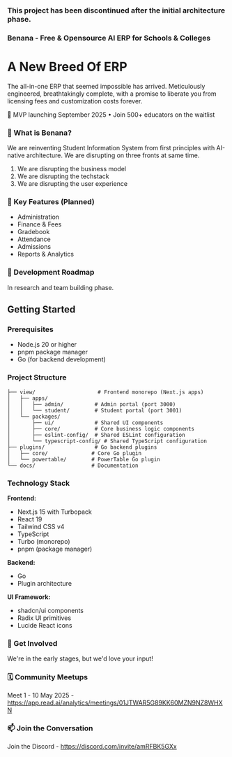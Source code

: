 ### This project has been discontinued after the initial architecture phase.

### Benana - Free & Opensource AI ERP for Schools & Colleges


# A New Breed Of ERP

The all-in-one ERP that seemed impossible has arrived. Meticulously engineered, breathtakingly complete, with a promise to liberate you from licensing fees and customization costs forever.

🚀 MVP launching September 2025 • Join 500+ educators on the waitlist

### 🌟 What is Benana?

We are reinventing Student Information System from first principles with AI-native architecture. We are disrupting on three fronts at same time.

1. We are disrupting the business model
2. We are disrupting the techstack
3. We are disrupting the user experience

### 🎯 Key Features (Planned)

- Administration
- Finance & Fees
- Gradebook
- Attendance
- Admissions
- Reports & Analytics

### 📅 Development Roadmap

In research and team building phase.

## Getting Started

### Prerequisites

- Node.js 20 or higher
- pnpm package manager
- Go (for backend development)

### Project Structure

```
├── view/                    # Frontend monorepo (Next.js apps)
│   ├── apps/
│   │   ├── admin/          # Admin portal (port 3000)
│   │   └── student/        # Student portal (port 3001)
│   └── packages/
│       ├── ui/             # Shared UI components
│       ├── core/           # Core business logic components
│       ├── eslint-config/  # Shared ESLint configuration
│       └── typescript-config/ # Shared TypeScript configuration
├── plugins/                # Go backend plugins
│   ├── core/              # Core Go plugin
│   └── powertable/        # PowerTable Go plugin
└── docs/                  # Documentation
```

### Technology Stack

**Frontend:**

- Next.js 15 with Turbopack
- React 19
- Tailwind CSS v4
- TypeScript
- Turbo (monorepo)
- pnpm (package manager)

**Backend:**

- Go
- Plugin architecture

**UI Framework:**

- shadcn/ui components
- Radix UI primitives
- Lucide React icons

### 🤝 Get Involved

We're in the early stages, but we'd love your input!

### 🗓️ Community Meetups

Meet 1 - 10 May 2025 - <https://app.read.ai/analytics/meetings/01JTWAR5G89KK60MZN9NZ8WHXN>

### 📫 Join the Conversation

Join the Discord - <https://discord.com/invite/amRFBK5GXx>
